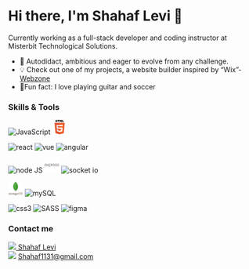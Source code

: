 # Hi there, I'm Shahaf Levi 👋

Currently working as a full-stack developer and coding instructor at Misterbit Technological Solutions.

* 🎯 Autodidact, ambitious and eager to evolve from any challenge.
* 💡 Check out one of my projects, a website builder inspired by “Wix”- [Webzone](https://webzone-app.herokuapp.com/)
* 🎸Fun fact: I love playing guitar and soccer



### Skills & Tools
<!-- languages -->
<img alt="JavaScript" height="30" src="https://upload.wikimedia.org/wikipedia/commons/thumb/9/99/Unofficial_JavaScript_logo_2.svg/2048px-Unofficial_JavaScript_logo_2.svg.png" /> <img alt="html" height="30" src="https://raw.githubusercontent.com/devicons/devicon/master/icons/html5/html5-original-wordmark.svg" />

<!-- frameworks -->
<img alt="react" height="30" src="https://upload.wikimedia.org/wikipedia/commons/thumb/a/a7/React-icon.svg/1200px-React-icon.svg.png" /> <img alt="vue" height="30" src="https://upload.wikimedia.org/wikipedia/commons/thumb/9/95/Vue.js_Logo_2.svg/1200px-Vue.js_Logo_2.svg.png" /> <img alt="angular" height="30" src="https://seeklogo.com/images/A/angular-icon-logo-9946B9795D-seeklogo.com.png" />

<!-- backend -->
<img alt="node JS" height="30" src="https://upload.wikimedia.org/wikipedia/commons/thumb/d/d9/Node.js_logo.svg/1200px-Node.js_logo.svg.png" /> <img alt="" height="30" src="https://raw.githubusercontent.com/devicons/devicon/master/icons/express/express-original-wordmark.svg" /> <img alt="socket io" height="30" src="https://upload.wikimedia.org/wikipedia/commons/9/96/Socket-io.svg" /> 

<!-- databases -->
<img alt="mongodb" height="30" src="https://raw.githubusercontent.com/devicons/devicon/master/icons/mongodb/mongodb-original-wordmark.svg" /> <img alt="mySQL" height="30" src="https://kinsta.com/wp-content/uploads/2019/04/mysql-logo-1.svg" />

<!-- style & design -->
<img alt="css3" height="30" src="https://coregenicsoftwares.com/wp-content/uploads/2022/01/clipart2065222-1.png" /> <img alt="SASS" height="30" src="https://upload.wikimedia.org/wikipedia/commons/thumb/9/96/Sass_Logo_Color.svg/1200px-Sass_Logo_Color.svg.png" /> <img alt="figma" height="30" src="https://upload.wikimedia.org/wikipedia/commons/thumb/3/33/Figma-logo.svg/1200px-Figma-logo.svg.png" />



### Contact me
[<img height="20" src="https://raw.githubusercontent.com/rahuldkjain/github-profile-readme-generator/master/src/images/icons/Social/linked-in-alt.svg"> Shahaf Levi](https://www.linkedin.com/in/shahaf-levi-341a9422a/ "LinkedIn profile")  
[<img height="20" src="https://upload.wikimedia.org/wikipedia/commons/thumb/7/7e/Gmail_icon_%282020%29.svg/800px-Gmail_icon_%282020%29.svg.png">](Shahaf1131@gmail.com) Shahaf1131@gmail.com
